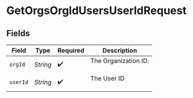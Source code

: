 # GetOrgsOrgIdUsersUserIdRequest


## Fields

| Field                  | Type                   | Required               | Description            |
| ---------------------- | ---------------------- | ---------------------- | ---------------------- |
| `orgId`                | *String*               | :heavy_check_mark:     | The Organization ID.<br/><br/> |
| `userId`               | *String*               | :heavy_check_mark:     | The User ID<br/><br/>  |